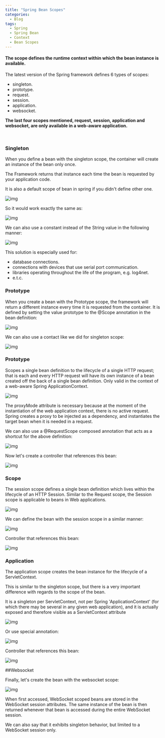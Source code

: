 ```yaml
---
title: "Spring Bean Scopes"
categories:
  - Blog
tags:
  - Spring
  - Spring Bean
  - Context
  - Bean Scopes
---
```


#### The scope defines the runtime context within which the bean instance is available.

The latest version of the Spring framework defines 6 types of scopes:

* singleton.
* prototype.
* request.
* session.
* application.
* websocket.

**The last four scopes mentioned, request, session, application and websocket, are only available in a web-aware application.**

<p>&nbsp;</p>

### Singleton 

When you define a bean with the singleton scope, the container will create an instance of the bean only once.

The Framework returns that instance each time the bean is requested by your application code.

It is also a default scope of bean in spring if you didn't define other one.

![img]({{site.url}}/assets/blog_images/2021-08-15-spring-bean-scopes/singleton1.png)

So it would work exactly the same as:

![img]({{site.url}}/assets/blog_images/2021-08-15-spring-bean-scopes/singleton2.png)

We can also use a constant instead of the String value in the following manner:

![img]({{site.url}}/assets/blog_images/2021-08-15-spring-bean-scopes/singleton3.png)

This solution is especially used for:
* database connections.
* connections with devices that use serial port communication.
* libraries operating throughout the life of the program, e.g. log4net.
* e.t.c.

### Prototype

When you create a bean with the Prototype scope, the framework will return a different instance every time it is requested from the container. It is defined by setting the value prototype to the @Scope annotation in the bean definition:

![img]({{site.url}}/assets/blog_images/2021-08-15-spring-bean-scopes/prototype1.png)

We can also use a contact like we did for singleton scope:

![img]({{site.url}}/assets/blog_images/2021-08-15-spring-bean-scopes/prototype2.png)

### Prototype

Scopes a single bean definition to the lifecycle of a single HTTP request; that is each and every HTTP request will have its own instance of a bean created off the back of a single bean definition. Only valid in the context of a web-aware Spring ApplicationContext.

![img]({{site.url}}/assets/blog_images/2021-08-15-spring-bean-scopes/request3.png)


The proxyMode attribute is necessary because at the moment of the instantiation of the web application context, there is no active request. Spring creates a proxy to be injected as a dependency, and instantiates the target bean when it is needed in a request.

We can also use a @RequestScope composed annotation that acts as a shortcut for the above definition:

![img]({{site.url}}/assets/blog_images/2021-08-15-spring-bean-scopes/request1.png)

Now let's create a controller that references this bean:

![img]({{site.url}}/assets/blog_images/2021-08-15-spring-bean-scopes/request2.png)

### Scope

The session scope defines a single bean definition which lives within the lifecycle of an HTTP Session. Similar to the Request scope, the Session scope is applicable to beans in Web applications.

![img]({{site.url}}/assets/blog_images/2021-08-15-spring-bean-scopes/scope1.png)

We can define the bean with the session scope in a similar manner:

![img]({{site.url}}/assets/blog_images/2021-08-15-spring-bean-scopes/scope2.png)

Controller that references this bean:

![img]({{site.url}}/assets/blog_images/2021-08-15-spring-bean-scopes/scope3.png)


### Application

The application scope creates the bean instance for the lifecycle of a ServletContext.

This is similar to the singleton scope, but there is a very important difference with regards to the scope of the bean.

It is a singleton per ServletContext, not per Spring 'ApplicationContext' (for which there may be several in any given web application), and it is actually exposed and therefore visible as a ServletContext attribute


![img]({{site.url}}/assets/blog_images/2021-08-15-spring-bean-scopes/application1.png)

Or use special annotation:

![img]({{site.url}}/assets/blog_images/2021-08-15-spring-bean-scopes/application2.png)

Controller that references this bean:

![img]({{site.url}}/assets/blog_images/2021-08-15-spring-bean-scopes/application3.png)


##Websocket

Finally, let's create the bean with the websocket scope:

![img]({{site.url}}/assets/blog_images/2021-08-15-spring-bean-scopes/websocket1.png)


When first accessed, WebSocket scoped beans are stored in the WebSocket session attributes. The same instance of the bean is then returned whenever that bean is accessed during the entire WebSocket session.

We can also say that it exhibits singleton behavior, but limited to a WebSocket session only.









